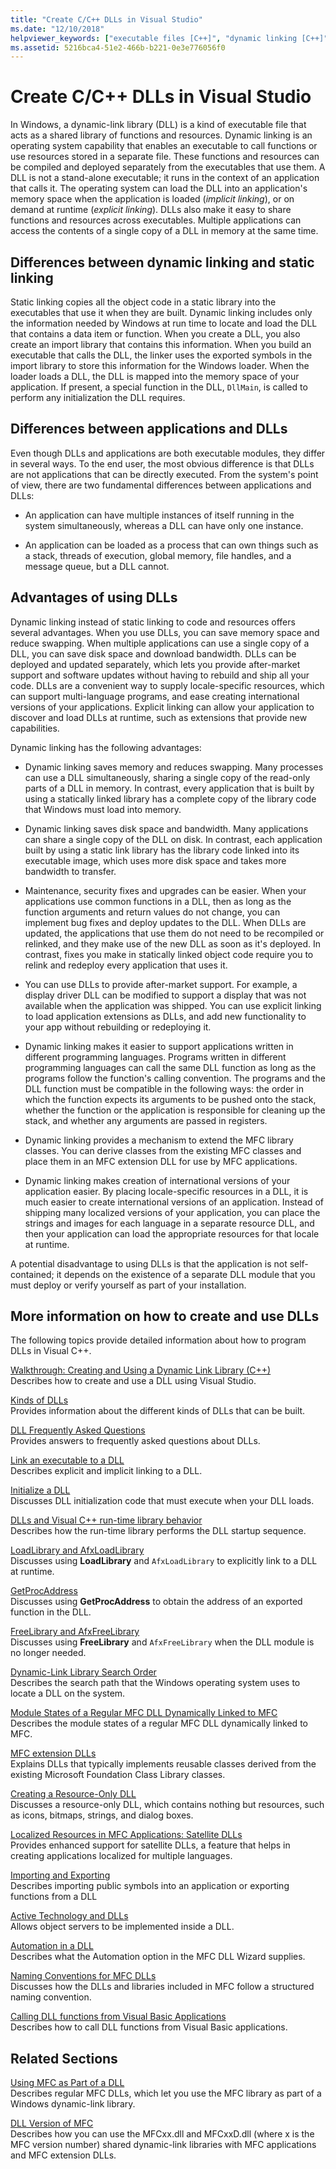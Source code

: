 ```yaml
---
title: "Create C/C++ DLLs in Visual Studio"
ms.date: "12/10/2018"
helpviewer_keywords: ["executable files [C++]", "dynamic linking [C++]", "linking [C++], dynamic vs. static", "DLLs [C++]", "DLLs [C++], about DLLs"]
ms.assetid: 5216bca4-51e2-466b-b221-0e3e776056f0
---
```

# Create C/C++ DLLs in Visual Studio

In Windows, a dynamic-link library (DLL) is a kind of executable file that acts as a shared library of functions and resources. Dynamic linking is an operating system capability that enables an executable to call functions or use resources stored in a separate file. These functions and resources can be compiled and deployed separately from the executables that use them. A DLL is not a stand-alone executable; it runs in the context of an application that calls it. The operating system can load the DLL into an application's memory space when the application is loaded (*implicit linking*), or on demand at runtime (*explicit linking*). DLLs also make it easy to share functions and resources across executables. Multiple applications can access the contents of a single copy of a DLL in memory at the same time.

## Differences between dynamic linking and static linking

Static linking copies all the object code in a static library into the executables that use it when they are built. Dynamic linking includes only the information needed by Windows at run time to locate and load the DLL that contains a data item or function. When you create a DLL, you also create an import library that contains this information. When you build an executable that calls the DLL, the linker uses the exported symbols in the import library to store this information for the Windows loader. When the loader loads a DLL, the DLL is mapped into the memory space of your application. If present, a special function in the DLL, `DllMain`, is called to perform any initialization the DLL requires.

<a name="differences-between-applications-and-dlls"></a>

## Differences between applications and DLLs

Even though DLLs and applications are both executable modules, they differ in several ways. To the end user, the most obvious difference is that DLLs are not applications that can be directly executed. From the system's point of view, there are two fundamental differences between applications and DLLs:

- An application can have multiple instances of itself running in the system simultaneously, whereas a DLL can have only one instance.

- An application can be loaded as a process that can own things such as a stack, threads of execution, global memory, file handles, and a message queue, but a DLL cannot.

<a name="advantages-of-using-dlls"></a>

## Advantages of using DLLs

Dynamic linking instead of static linking to code and resources offers several advantages. When you use DLLs, you can save memory space and reduce swapping. When multiple applications can use a single copy of a DLL, you can save disk space and download bandwidth. DLLs can be deployed and updated separately, which lets you provide after-market support and software updates without having to rebuild and ship all your code. DLLs are a convenient way to supply locale-specific resources, which can support multi-language programs, and ease creating international versions of your applications. Explicit linking can allow your application to discover and load DLLs at runtime, such as extensions that provide new capabilities.

Dynamic linking has the following advantages:

- Dynamic linking saves memory and reduces swapping. Many processes can use a DLL simultaneously, sharing a single copy of the read-only parts of a DLL in memory. In contrast, every application that is built by using a statically linked library has a complete copy of the library code that Windows must load into memory.

- Dynamic linking saves disk space and bandwidth. Many applications can share a single copy of the DLL on disk. In contrast, each application built by using a static link library has the library code linked into its executable image, which uses more disk space and takes more bandwidth to transfer.

- Maintenance, security fixes and upgrades can be easier. When your applications use common functions in a DLL, then as long as the function arguments and return values do not change, you can implement bug fixes and deploy updates to the DLL. When DLLs are updated, the applications that use them do not need to be recompiled or relinked, and they make use of the new DLL as soon as it's deployed. In contrast, fixes you make in statically linked object code require you to relink and redeploy every application that uses it.

- You can use DLLs to provide after-market support. For example, a display driver DLL can be modified to support a display that was not available when the application was shipped. You can use explicit linking to load application extensions as DLLs, and add new functionality to your app without rebuilding or redeploying it.

- Dynamic linking makes it easier to support applications written in different programming languages. Programs written in different programming languages can call the same DLL function as long as the programs follow the function's calling convention. The programs and the DLL function must be compatible in the following ways: the order in which the function expects its arguments to be pushed onto the stack, whether the function or the application is responsible for cleaning up the stack, and whether any arguments are passed in registers.

- Dynamic linking provides a mechanism to extend the MFC library classes. You can derive classes from the existing MFC classes and place them in an MFC extension DLL for use by MFC applications.

- Dynamic linking makes creation of international versions of your application easier. By placing locale-specific resources in a DLL, it is much easier to create international versions of an application. Instead of shipping many localized versions of your application, you can place the strings and images for each language in a separate resource DLL, and then your application can load the appropriate resources for that locale at runtime.

A potential disadvantage to using DLLs is that the application is not self-contained; it depends on the existence of a separate DLL module that you must deploy or verify yourself as part of your installation.

## More information on how to create and use DLLs

The following topics provide detailed information about how to program DLLs in Visual C++.

[Walkthrough: Creating and Using a Dynamic Link Library (C++)](walkthrough-creating-and-using-a-dynamic-link-library-cpp.md)<br/>
Describes how to create and use a DLL using Visual Studio.

[Kinds of DLLs](kinds-of-dlls.md)<br/>
Provides information about the different kinds of DLLs that can be built.

[DLL Frequently Asked Questions](dll-frequently-asked-questions.md)<br/>
Provides answers to frequently asked questions about DLLs.

[Link an executable to a DLL](linking-an-executable-to-a-dll.md)<br/>
Describes explicit and implicit linking to a DLL.

[Initialize a DLL](run-time-library-behavior.md#initializing-a-dll)<br/>
Discusses DLL initialization code that must execute when your DLL loads.

[DLLs and Visual C++ run-time library behavior](run-time-library-behavior.md)<br/>
Describes how the run-time library performs the DLL startup sequence.

[LoadLibrary and AfxLoadLibrary](loadlibrary-and-afxloadlibrary.md)<br/>
Discusses using **LoadLibrary** and `AfxLoadLibrary` to explicitly link to a DLL at runtime.

[GetProcAddress](getprocaddress.md)<br/>
Discusses using **GetProcAddress** to obtain the address of an exported function in the DLL.

[FreeLibrary and AfxFreeLibrary](freelibrary-and-afxfreelibrary.md)<br/>
Discusses using **FreeLibrary** and `AfxFreeLibrary` when the DLL module is no longer needed.

[Dynamic-Link Library Search Order](/windows/desktop/Dlls/dynamic-link-library-search-order)<br/>
Describes the search path that the Windows operating system uses to locate a DLL on the system.

[Module States of a Regular MFC DLL Dynamically Linked to MFC](module-states-of-a-regular-dll-dynamically-linked-to-mfc.md)<br/>
Describes the module states of a regular MFC DLL dynamically linked to MFC.

[MFC extension DLLs](extension-dlls-overview.md)<br/>
Explains DLLs that typically implements reusable classes derived from the existing Microsoft Foundation Class Library classes.

[Creating a Resource-Only DLL](creating-a-resource-only-dll.md)<br/>
Discusses a resource-only DLL, which contains nothing but resources, such as icons, bitmaps, strings, and dialog boxes.

[Localized Resources in MFC Applications: Satellite DLLs](localized-resources-in-mfc-applications-satellite-dlls.md)<br/>
Provides enhanced support for satellite DLLs, a feature that helps in creating applications localized for multiple languages.

[Importing and Exporting](importing-and-exporting.md)<br/>
Describes importing public symbols into an application or exporting functions from a DLL

[Active Technology and DLLs](active-technology-and-dlls.md)<br/>
Allows object servers to be implemented inside a DLL.

[Automation in a DLL](automation-in-a-dll.md)<br/>
Describes what the Automation option in the MFC DLL Wizard supplies.

[Naming Conventions for MFC DLLs](../mfc/mfc-library-versions.md#mfc-static-library-naming-conventions)<br/>
Discusses how the DLLs and libraries included in MFC follow a structured naming convention.

[Calling DLL functions from Visual Basic Applications](calling-dll-functions-from-visual-basic-applications.md)<br/>
Describes how to call DLL functions from Visual Basic applications.

## Related Sections

[Using MFC as Part of a DLL](../mfc/tn011-using-mfc-as-part-of-a-dll.md)<br/>
Describes regular MFC DLLs, which let you use the MFC library as part of a Windows dynamic-link library.

[DLL Version of MFC](../mfc/tn033-dll-version-of-mfc.md)<br/>
Describes how you can use the MFCxx.dll and MFCxxD.dll (where x is the MFC version number) shared dynamic-link libraries with MFC applications and MFC extension DLLs.
